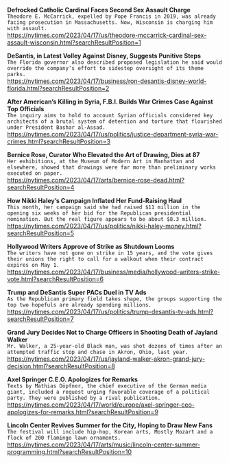 **Defrocked Catholic Cardinal Faces Second Sex Assault Charge**\
`Theodore E. McCarrick, expelled by Pope Francis in 2019, was already facing prosecution in Massachusetts. Now, Wisconsin is charging him with assault.`\
https://nytimes.com/2023/04/17/us/theodore-mccarrick-cardinal-sex-assault-wisconsin.html?searchResultPosition=1

**DeSantis, in Latest Volley Against Disney, Suggests Punitive Steps**\
`The Florida governor also described proposed legislation he said would override the company’s effort to sidestep oversight of its theme parks.`\
https://nytimes.com/2023/04/17/business/ron-desantis-disney-world-florida.html?searchResultPosition=2

**After American’s Killing in Syria, F.B.I. Builds War Crimes Case Against Top Officials**\
`The inquiry aims to hold to account Syrian officials considered key architects of a brutal system of detention and torture that flourished under President Bashar al-Assad.`\
https://nytimes.com/2023/04/17/us/politics/justice-department-syria-war-crimes.html?searchResultPosition=3

**Bernice Rose, Curator Who Elevated the Art of Drawing, Dies at 87**\
`Her exhibitions, at the Museum of Modern Art in Manhattan and elsewhere, showed that drawings were far more than preliminary works executed on paper.`\
https://nytimes.com/2023/04/17/arts/bernice-rose-dead.html?searchResultPosition=4

**How Nikki Haley’s Campaign Inflated Her Fund-Raising Haul**\
`This month, her campaign said she had raised $11 million in the opening six weeks of her bid for the Republican presidential nomination. But the real figure appears to be about $8.3 million.`\
https://nytimes.com/2023/04/17/us/politics/nikki-haley-money.html?searchResultPosition=5

**Hollywood Writers Approve of Strike as Shutdown Looms**\
`The writers have not gone on strike in 15 years, and the vote gives their unions the right to call for a walkout when their contract expires on May 1.`\
https://nytimes.com/2023/04/17/business/media/hollywood-writers-strike-vote.html?searchResultPosition=6

**Trump and DeSantis Super PACs Duel in TV Ads**\
`As the Republican primary field takes shape, the groups supporting the top two hopefuls are already spending millions.`\
https://nytimes.com/2023/04/17/us/politics/trump-desantis-tv-ads.html?searchResultPosition=7

**Grand Jury Decides Not to Charge Officers in Shooting Death of Jayland Walker**\
`Mr. Walker, a 25-year-old Black man, was shot dozens of times after an attempted traffic stop and chase in Akron, Ohio, last year.`\
https://nytimes.com/2023/04/17/us/jayland-walker-akron-grand-jury-decision.html?searchResultPosition=8

**Axel Springer C.E.O. Apologizes for Remarks**\
`Texts by Mathias Döpfner, the chief executive of the German media giant, included a request urging favorable coverage of a political party. They were published by a rival publication.`\
https://nytimes.com/2023/04/17/world/europe/axel-springer-ceo-apologizes-for-remarks.html?searchResultPosition=9

**Lincoln Center Revives Summer for the City, Hoping to Draw New Fans**\
`The festival will include hip-hop, Korean arts, Mostly Mozart and a flock of 200 flamingo lawn ornaments.`\
https://nytimes.com/2023/04/17/arts/music/lincoln-center-summer-programming.html?searchResultPosition=10

